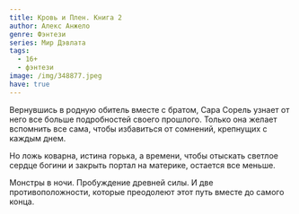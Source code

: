 ```yaml
---
title: Кровь и Плен. Книга 2
author: Алекс Анжело
genre: Фэнтези
series: Мир Дэвлата
tags:
  - 16+
  - фэнтези
image: /img/348877.jpeg
have: true
---
```

Вернувшись в родную обитель вместе с братом, Сара Сорель узнает от него все больше подробностей своего прошлого. Только она желает вспомнить все сама, чтобы избавиться от сомнений, крепнущих с каждым днем.

Но ложь коварна, истина горька, а времени, чтобы отыскать светлое сердце богини и закрыть портал на материке, остается все меньше.

Монстры в ночи. Пробуждение древней силы. И две противоположности, которые преодолеют этот путь вместе до самого конца.